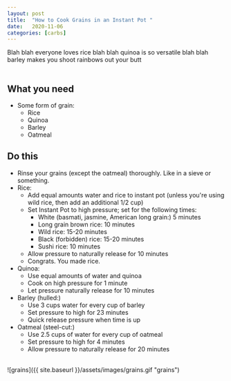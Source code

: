 ```yaml
---
layout: post
title:  "How to Cook Grains in an Instant Pot "
date:   2020-11-06
categories: [carbs]
---
```

Blah blah everyone loves rice blah blah quinoa is so versatile blah blah barley makes you shoot rainbows out your butt<br/>
<br/>
## What you need
* Some form of grain:
  * Rice
  * Quinoa
  * Barley
  * Oatmeal

## Do this
* Rinse your grains (except the oatmeal) thoroughly. Like in a sieve or something.
* Rice:
	* Add equal amounts water and rice to instant pot (unless you're using wild rice, then add an additional 1/2 cup)
	* Set Instant Pot to high pressure; set for the following times:
		* White (basmati, jasmine, American long grain:) 5 minutes
		* Long grain brown rice: 10 minutes
		* Wild rice: 15-20 minutes
		* Black (forbidden) rice: 15-20 minutes
		* Sushi rice: 10 minutes
	* Allow pressure to naturally release for 10 minutes
	* Congrats. You made rice.  
* Quinoa:
	* Use equal amounts of water and quinoa
	* Cook on high pressure for 1 minute
	* Let pressure naturally release for 10 minutes
* Barley (hulled:)
	* Use 3 cups water for every cup of barley
	* Set pressure to high for 23 minutes
	* Quick release pressure when time is up
* Oatmeal (steel-cut:)
	* Use 2.5 cups of water for every cup of oatmeal
	* Set pressure to high for 4 minutes
	* Allow pressure to naturally release for 20 minutes

<br/>
![grains]({{ site.baseurl }}/assets/images/grains.gif "grains")
